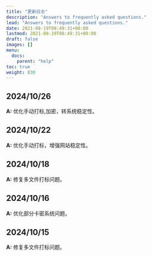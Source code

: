 ```yaml
---
title: "更新日志"
description: "Answers to frequently asked questions."
lead: "Answers to frequently asked questions."
date: 2021-08-19T08:49:31+00:00
lastmod: 2021-08-19T08:49:31+00:00
draft: false
images: []
menu:
  docs:
    parent: "help"
toc: true
weight: 830
---
```


## 2024/10/26

**A:** 优化手动打标,加密，转系统稳定性。

## 2024/10/22

**A:** 优化手动打标，增强网站稳定性。

## 2024/10/18

**A:** 修复多文件打标问题。

## 2024/10/16

**A:** 优化部分卡密系统问题。

## 2024/10/15

**A:** 修复多文件打标问题。
